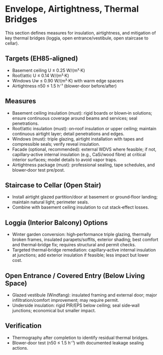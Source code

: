 # Envelope, Airtightness, Thermal Bridges

This section defines measures for insulation, airtightness, and mitigation of key thermal bridges (loggia, open entrance/vestibule, open staircase to cellar).

## Targets (EH85‑aligned)

- Basement ceiling U ≤ 0.25 W/(m²·K)
- Roof/attic U ≤ 0.14 W/(m²·K)
- Windows Uw ≤ 0.90 W/(m²·K) with warm edge spacers
- Airtightness n50 ≤ 1.5 h⁻¹ (blower‑door before/after)

## Measures

- Basement ceiling insulation (must): rigid boards or blown‑in solutions; ensure continuous coverage around beams and services; seal penetrations.
- Roof/attic insulation (must): on‑roof insulation or upper ceiling; maintain continuous airtight layer; detail penetrations and edges.
- Windows (must): triple glazing, airtight installation with tapes and compressible seals; verify reveal insulation.
- Facade (optional, recommended): external WDVS where feasible; if not, capillary‑active internal insulation (e.g., CaSi/wood fibre) at critical interior surfaces; model details to avoid vapor traps.
- Airtightness package (must): professional sealing, tape schedules, and blower‑door test pre/post.

## Staircase to Cellar (Open Stair)

- Install airtight glazed partition/door at basement or ground‑floor landing; maintain natural light; perimeter seals.
- Combine with basement ceiling insulation to cut stack‑effect losses.

## Loggia (Interior Balcony) Options

- Winter garden conversion: high‑performance triple glazing, thermally broken frames, insulated parapets/soffits, exterior shading; best comfort and thermal‑bridge fix; requires structural and permit checks.
- Targeted thermal‑bridge remediation: capillary‑active internal insulation at junctions; add exterior insulation if feasible; less impact but lower cost.

## Open Entrance / Covered Entry (Below Living Space)

- Glazed vestibule (Windfang): insulated framing and external door; major infiltration/comfort improvement; may require permit.
- Underside insulation: rigid PIR/EPS below ceiling; seal side‑wall junctions; economical but smaller impact.

## Verification

- Thermography after completion to identify residual thermal bridges.
- Blower‑door test (n50 ≤ 1.5 h⁻¹) with documented leakage sealing actions.
